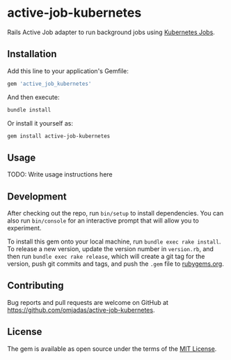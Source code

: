 # active-job-kubernetes

Rails Active Job adapter to run background jobs using
[Kubernetes Jobs](https://kubernetes.io/docs/concepts/workloads/controllers/job/).

## Installation

Add this line to your application's Gemfile:

```ruby
gem 'active_job_kubernetes'
```

And then execute:

```bash
bundle install
```

Or install it yourself as:

```bash
gem install active-job-kubernetes
```

## Usage

TODO: Write usage instructions here

## Development

After checking out the repo, run `bin/setup` to install dependencies. You can
also run `bin/console` for an interactive prompt that will allow you to
experiment.

To install this gem onto your local machine, run `bundle exec rake install`. To
release a new version, update the version number in `version.rb`, and then run
`bundle exec rake release`, which will create a git tag for the version, push
git commits and tags, and push the `.gem` file to
[rubygems.org](https://rubygems.org).

## Contributing

Bug reports and pull requests are welcome on GitHub at
<https://github.com/omjadas/active-job-kubernetes>.

## License

The gem is available as open source under the terms of the
[MIT License](https://opensource.org/licenses/MIT).
